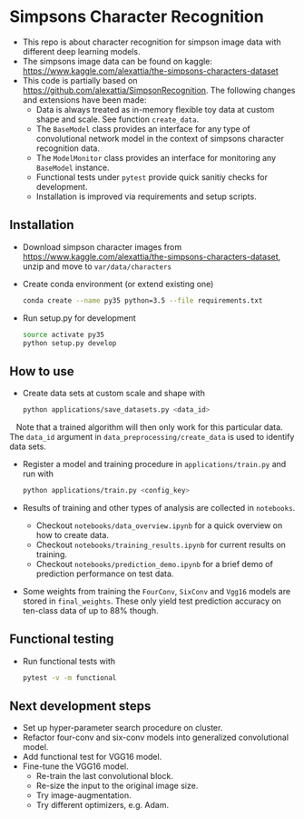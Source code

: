 # Simpsons Character Recognition
- This repo is about character recognition for simpson image data with different deep learning models.
- The simpsons image data can be found on kaggle:  https://www.kaggle.com/alexattia/the-simpsons-characters-dataset
- This code is partially based on https://github.com/alexattia/SimpsonRecognition. The following changes and extensions have been made:
    - Data is always treated as in-memory flexible toy data at custom shape and scale. See function `create_data`.
    - The `BaseModel` class provides an interface for any type of convolutional network model in the context of simpsons character recognition data. 
    - The `ModelMonitor` class provides an interface for monitoring any `BaseModel` instance.
    - Functional tests under `pytest` provide quick sanitiy checks for development.
    - Installation is improved via requirements and setup scripts.

## Installation
- Download simpson character images from https://www.kaggle.com/alexattia/the-simpsons-characters-dataset, unzip and move to
    `var/data/characters`

- Create conda environment (or extend existing one)
    ```bash
    conda create --name py35 python=3.5 --file requirements.txt
    ```

- Run setup.py for development
    ```bash
    source activate py35
    python setup.py develop
    ```

## How to use
- Create data sets at custom scale and shape with
    ```bash
    python applications/save_datasets.py <data_id>
    ```
    Note that a trained algorithm will then only work for this particular data. The `data_id` argument in `data_preprocessing/create_data` is used to identify data sets.

- Register a model and training procedure in `applications/train.py` and run with
    ```bash
    python applications/train.py <config_key>
    ```

- Results of training and other types of analysis are collected in `notebooks`.
    - Checkout `notebooks/data_overview.ipynb` for a quick overview on how to create data.
    - Checkout `notebooks/training_results.ipynb` for current results on training.
    - Checkout `notebooks/prediction_demo.ipynb` for a brief demo of prediction performance on test data.

- Some weights from training the `FourConv`, `SixConv` and `Vgg16` models are stored in `final_weights`. These only yield test prediction accuracy on ten-class data of up to 88% though.   

## Functional testing
- Run functional tests with
    ```bash
    pytest -v -m functional
    ```
    
## Next development steps
- Set up hyper-parameter search procedure on cluster.
- Refactor four-conv and six-conv models into generalized convolutional model.
- Add functional test for VGG16 model.
- Fine-tune the VGG16 model.
    - Re-train the last convolutional block.
    - Re-size the input to the original image size.
    - Try image-augmentation.
    - Try different optimizers, e.g. Adam.
